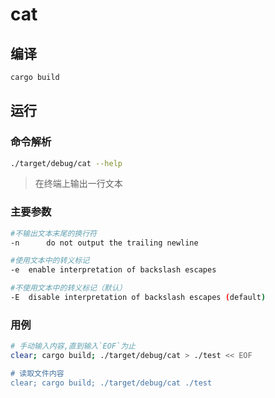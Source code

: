 # cat

## 编译
```bash
cargo build
```

## 运行

### 命令解析
```bash
./target/debug/cat --help
```
> 在终端上输出一行文本

### 主要参数
```bash
#不输出文本末尾的换行符
-n	 	do not output the trailing newline

#使用文本中的转义标记
-e 	enable interpretation of backslash escapes

#不使用文本中的转义标记（默认）
-E 	disable interpretation of backslash escapes (default)
```

### 用例
```bash
# 手动输入内容,直到输入`EOF`为止
clear; cargo build; ./target/debug/cat > ./test << EOF

# 读取文件内容
clear; cargo build; ./target/debug/cat ./test

```
